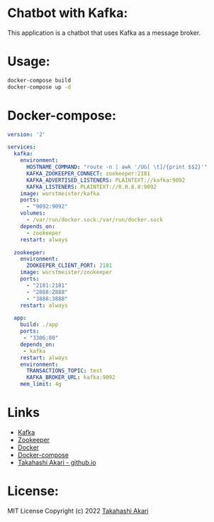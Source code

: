 # Chatbot with Kafka: 
This application is a chatbot that uses Kafka as a message broker.

# Usage:
```bash
docker-compose build
docker-compose up -d
```

# Docker-compose:
```yaml
version: '2'

services:
  kafka:
    environment:
      HOSTNAME_COMMAND: "route -n | awk '/UG[ \t]/{print $$2}'"
      KAFKA_ZOOKEEPER_CONNECT: zookeeper:2181
      KAFKA_ADVERTISED_LISTENERS: PLAINTEXT://kafka:9092
      KAFKA_LISTENERS: PLAINTEXT://0.0.0.0:9092
    image: wurstmeister/kafka
    ports:
      - "9092:9092"
    volumes:
      - /var/run/docker.sock:/var/run/docker.sock
    depends_on:
      - zookeeper
    restart: always

  zookeeper:
    environment:
      ZOOKEEPER_CLIENT_PORT: 2181
    image: wurstmeister/zookeeper
    ports:
      - "2181:2181"
      - "2888:2888"
      - "3888:3888"
    restart: always

  app:
    build: ./app
    ports:
     - "3306:80"
    depends_on:
     - kafka
    restart: always
    environment: 
      TRANSACTIONS_TOPIC: test
      KAFKA_BROKER_URL: kafka:9092
    mem_limit: 4g

```
# Links
- [Kafka](https://kafka.apache.org/)
- [Zookeeper](https://zookeeper.apache.org/)
- [Docker](https://www.docker.com/)
- [Docker-compose](https://docs.docker.com/compose/install/)
- [Takahashi Akari - github.io](https://takahashi-akari.github.io/)

# License:
MIT License Copyright (c) 2022 [Takahashi Akari](https://github.com/takahashi-akari)